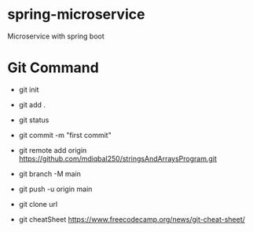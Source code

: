 # spring-microservice
Microservice with spring boot

# Git Command 

* git init
* git add .
* git status
* git commit -m "first commit"

* git remote add origin https://github.com/mdiqbal250/stringsAndArraysProgram.git

* git branch -M main
* git push -u origin main


* git clone url

* git cheatSheet https://www.freecodecamp.org/news/git-cheat-sheet/

